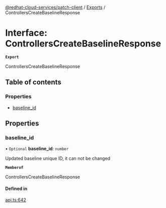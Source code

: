 [@redhat-cloud-services/patch-client](../README.md) / [Exports](../modules.md) / ControllersCreateBaselineResponse

# Interface: ControllersCreateBaselineResponse

**`Export`**

ControllersCreateBaselineResponse

## Table of contents

### Properties

- [baseline\_id](ControllersCreateBaselineResponse.md#baseline_id)

## Properties

### baseline\_id

• `Optional` **baseline\_id**: `number`

Updated baseline unique ID, it can not be changed

**`Memberof`**

ControllersCreateBaselineResponse

#### Defined in

[api.ts:642](https://github.com/RedHatInsights/javascript-clients/blob/main/packages/patch/api.ts#L642)
